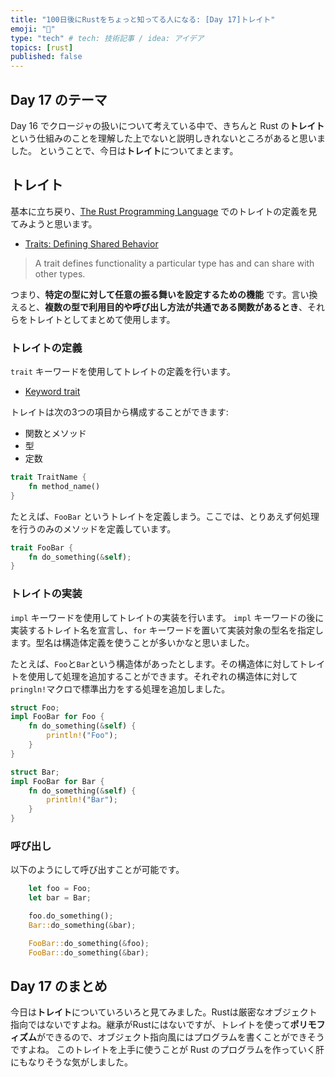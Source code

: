 ```yaml
---
title: "100日後にRustをちょっと知ってる人になる: [Day 17]トレイト"
emoji: "🦀"
type: "tech" # tech: 技術記事 / idea: アイデア
topics: [rust]
published: false
---
```

## Day 17 のテーマ

Day 16 でクロージャの扱いについて考えている中で、きちんと Rust の**トレイト**という仕組みのことを理解した上でないと説明しきれないところがあると思いました。
ということで、今日は**トレイト**についてまとます。

## トレイト

基本に立ち戻り、[The Rust Programming Language](https://doc.rust-lang.org/book/title-page.html) でのトレイトの定義を見てみようと思います。

- [Traits: Defining Shared Behavior](https://doc.rust-lang.org/book/ch10-02-traits.html)

> A trait defines functionality a particular type has and can share with other types.

つまり、**特定の型に対して任意の振る舞いを設定するための機能** です。言い換えると、**複数の型で利用目的や呼び出し方法が共通である関数があるとき**、それらをトレイトとしてまとめて使用します。

### トレイトの定義

`trait` キーワードを使用してトレイトの定義を行います。

- [Keyword trait](https://doc.rust-lang.org/std/keyword.trait.html)

トレイトは次の3つの項目から構成することができます:

- 関数とメソッド
- 型
- 定数

```rust
trait TraitName {
    fn method_name()
}
```

たとえば、`FooBar` というトレイトを定義しまう。ここでは、とりあえず何処理を行うのみのメソッドを定義しています。

```rust
trait FooBar {
    fn do_something(&self);
}
```

### トレイトの実装

`impl` キーワードを使用してトレイトの実装を行います。
`impl` キーワードの後に実装するトレイト名を宣言し、`for` キーワードを置いて実装対象の型名を指定します。型名は構造体定義を使うことが多いかなと思いました。

たとえば、`Foo`と`Bar`という構造体があったとします。その構造体に対してトレイトを使用して処理を追加することができます。それぞれの構造体に対して `pringln!`マクロで標準出力をする処理を追加しました。

```rust
struct Foo;
impl FooBar for Foo {
    fn do_something(&self) {
        println!("Foo");
    }
}

struct Bar;
impl FooBar for Bar {
    fn do_something(&self) {
        println!("Bar");
    }
}
```

### 呼び出し

以下のようにして呼び出すことが可能です。

```rust
    let foo = Foo;
    let bar = Bar;

    foo.do_something();
    Bar::do_something(&bar);

    FooBar::do_something(&foo);
    FooBar::do_something(&bar);
```

## Day 17 のまとめ

今日は**トレイト**についていろいろと見てみました。Rustは厳密なオブジェクト指向ではないですよね。継承がRustにはないですが、トレイトを使って**ポリモフィズム**ができるので、オブジェクト指向風にはプログラムを書くことができそうですよね。
このトレイトを上手に使うことが Rust のプログラムを作っていく肝にもなりそうな気がしました。
